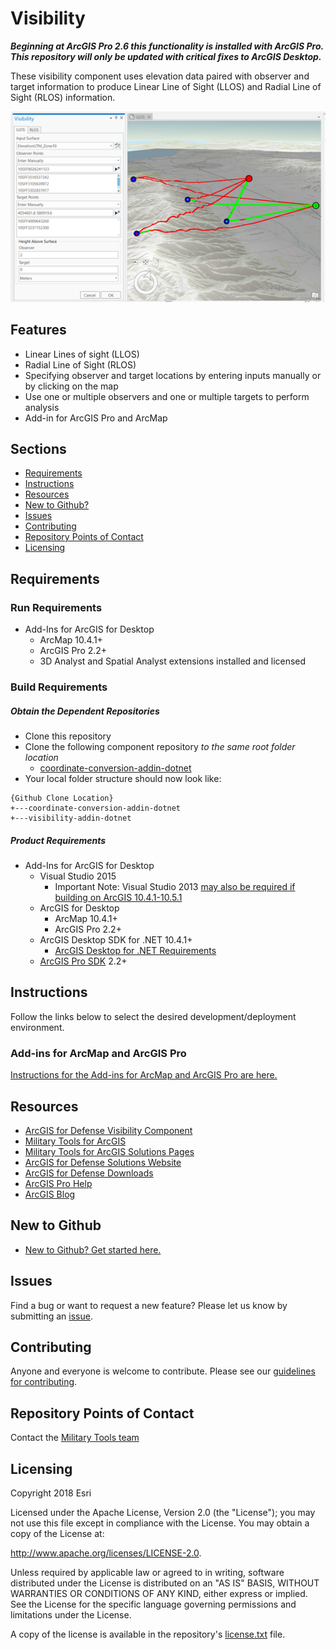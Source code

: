 # Visibility
___Beginning at ArcGIS Pro 2.6 this functionality is installed with ArcGIS Pro. This repository will only be updated with critical fixes to ArcGIS Desktop.___


These visibility component uses elevation data paired with observer and target information to produce Linear Line of Sight (LLOS) and Radial Line of Sight (RLOS) information.

![Image of Visibility Add-In](llos_screenshot.png) 

## Features

* Linear Lines of sight (LLOS)
* Radial Line of Sight (RLOS)
* Specifying observer and target locations by entering inputs manually or by clicking on the map 
* Use one or multiple observers and one or multiple targets to perform analysis 
* Add-in for ArcGIS Pro and ArcMap 

## Sections

* [Requirements](#requirements)
* [Instructions](#instructions)
* [Resources](#resources)
* [New to Github?](#new-to-github)
* [Issues](#issues)
* [Contributing](#contributing)
* [Repository Points of Contact](#repository-points-of-contact)
* [Licensing](#licensing)

## Requirements

### Run Requirements

* Add-Ins for ArcGIS for Desktop
    * ArcMap 10.4.1+
    * ArcGIS Pro 2.2+
    * 3D Analyst and Spatial Analyst extensions installed and licensed

### Build Requirements 

##### Obtain the Dependent Repositories

* Clone this repository
* Clone the following component repository *to the same root folder location* 
	* [coordinate-conversion-addin-dotnet](https://github.com/Esri/coordinate-conversion-addin-dotnet)
* Your local folder structure should now look like:

```
{Github Clone Location}
+---coordinate-conversion-addin-dotnet
+---visibility-addin-dotnet
```

##### Product Requirements

* Add-Ins for ArcGIS for Desktop
    * Visual Studio 2015
        * Important Note: Visual Studio 2013 [may also be required if building on ArcGIS 10.4.1-10.5.1](https://support.esri.com/en/technical-article/000012659)
    * ArcGIS for Desktop 
        * ArcMap 10.4.1+
        * ArcGIS Pro 2.2+
    * ArcGIS Desktop SDK for .NET 10.4.1+
        * [ArcGIS Desktop for .NET Requirements](https://desktop.arcgis.com/en/desktop/latest/get-started/system-requirements/arcobjects-sdk-system-requirements.htm)
    * [ArcGIS Pro SDK](http://pro.arcgis.com/en/pro-app/sdk/) 2.2+

## Instructions

Follow the links below to select the desired development/deployment environment.

### Add-ins for ArcMap and ArcGIS Pro 

[Instructions for the Add-ins for ArcMap and ArcGIS Pro are here.](./source/addins)

## Resources

* [ArcGIS for Defense Visibility Component](http://solutions.arcgis.com/defense/help/visibility/)
* [Military Tools for ArcGIS](https://esri.github.io/military-tools-desktop-addins/)
* [Military Tools for ArcGIS Solutions Pages](http://solutions.arcgis.com/defense/help/military-tools/)
* [ArcGIS for Defense Solutions Website](http://solutions.arcgis.com/defense)
* [ArcGIS for Defense Downloads](http://appsforms.esri.com/products/download/#ArcGIS_for_Defense)
* [ArcGIS Pro Help](http://pro.arcgis.com/en/pro-app/)
* [ArcGIS Blog](http://blogs.esri.com/esri/arcgis/)

## New to Github

* [New to Github? Get started here.](https://github.com/Esri/esri.github.com/blob/master/help/esri-getting-to-know-github.html)

## Issues

Find a bug or want to request a new feature?  Please let us know by submitting an [issue](https://github.com/ArcGIS/visibility-addin-dotnet/issues).

## Contributing

Anyone and everyone is welcome to contribute. Please see our [guidelines for contributing](https://github.com/esri/contributing).

## Repository Points of Contact 
Contact the [Military Tools team](mailto:defensesolutions@esri.com)

## Licensing
Copyright 2018 Esri

Licensed under the Apache License, Version 2.0 (the "License");
you may not use this file except in compliance with the License.
You may obtain a copy of the License at:

   http://www.apache.org/licenses/LICENSE-2.0.

Unless required by applicable law or agreed to in writing, software
distributed under the License is distributed on an "AS IS" BASIS,
WITHOUT WARRANTIES OR CONDITIONS OF ANY KIND, either express or implied.
See the License for the specific language governing permissions and
limitations under the License.

A copy of the license is available in the repository's [license.txt](./License.txt) file.

